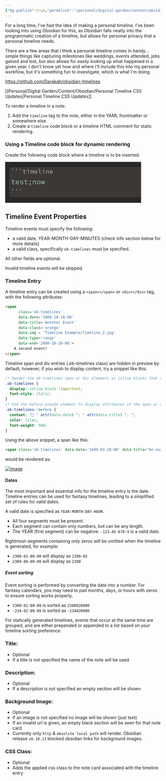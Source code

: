 ```yaml
---
{"dg-publish":true,"permalink":"/personal/digital-garden/content/obsidian/personal-timeline/"}
---
```


For a long time, I've had the idea of making a personal timeline. I've been looking into using Obsidian for this, as Obsidian falls neatly into the programmatic creation of a timeline, but allows for personal privacy that a personal timeline needs. 

There are a few areas that I think a personal timeline comes in handy... simple things like capturing milestones like weddings, events attended, jobs gained and lost, but also allows for easily looking up what happened in a given year. I don't know yet how and where I'll include this into my personal workflow, but it's something fun to investigate, which is what I'm doing. 

https://github.com/Darakah/obsidian-timelines

[[Personal/Digital Garden/Content/Obsidian/Personal Timeline CSS Updates\|Personal Timeline CSS Updates]]

To render a timeline in a note:

1. Add the `timeline` tag to the note, either in the YAML frontmatter or somewhere else.
2. Create a `timeline` code block or a timeline HTML comment for static rendering.

### Using a Timeline code block for dynamic rendering

Create the following code block where a timeline is to be inserted:

[![example](https://raw.githubusercontent.com/Darakah/obsidian-timelines/main/images/example_1.png)](https://raw.githubusercontent.com/Darakah/obsidian-timelines/main/images/example_1.png)

## Timeline Event Properties

Timeline events must specify the following:

- a valid date, YEAR-MONTH-DAY-MINUTES (check info section below for more details)
- a valid class, specifically `ob-timelines` must be specified.

All other fields are optional.

Invalid timeline events will be skipped.

### [](https://github.com/Darakah/obsidian-timelines#timeline-entry)Timeline Entry

A timeline entry can be created using a `<span></span>` or `<div></div>` tag, with the following attributes:

```html
<span 
	  class='ob-timelines' 
	  data-date='2000-10-10-00' 
	  data-title='Another Event' 
	  data-class='orange' 
	  data-img = 'Timeline Example/Timeline_2.jpg' 
	  data-type='range' 
	  data-end='2000-10-20-00'> 
	A second event!
</span>
```

Timeline span and div entries (.ob-timelines class) are hidden in preview by default, however, if you wish to display content, try a snippet like this:

```css
/* Render the ob-timelines span or div elements as inline blocks that use an italic font */
.ob-timelines {
  display: inline-block !important;
  font-style: italic;
}
/* Use the before pseudo element to display attributes of the span or div */
.ob-timelines::before {
  content: "🔖 " attr(data-date) ": " attr(data-title) ". ";
  color: lilac;
  font-weight: 500;
}
```

Using the above snippet, a span like this:

```html
<span class='ob-timelines' data-date='1499-03-28-00' data-title="An example"></span>
```

would be rendered as:

[![image](https://user-images.githubusercontent.com/808713/159139934-e5c7cb5a-da31-4a57-8100-946f944010a3.png)](https://user-images.githubusercontent.com/808713/159139934-e5c7cb5a-da31-4a57-8100-946f944010a3.png)

#### Dates

The most important and essential info for the timeline entry is the date. Timeline entries can be used for fantasy timelines, leading to a simplified set of rules for valid dates.

A valid date is specified as `YEAR-MONTH-DAY-HOUR`.

- All four segments must be present.
- Each segment can contain only numbers, but can be any length.
- The YEAR (first segment) can be negative: `-123-45-678-9` is a valid date.

Rightmost-segments containing only zeros will be omitted when the timeline is generated, for example:

- `2300-02-00-00` will display as `2300-02`
- `2300-00-00-00` will display as `2300`

##### [](https://github.com/Darakah/obsidian-timelines#event-sorting)Event sorting

Event sorting is performed by converting the date into a number. For fantasy calendars, you may need to pad months, days, or hours with zeros to ensure sorting works properly.

- `2300-02-00-00` is sorted as `2300020000`
- `-234-02-00-00` is sorted as `-234020000`

For statically generated timelines, events that occur at the same time are grouped, and are either prepended or appended to a list based on your timeline sorting preference.

### [](https://github.com/Darakah/obsidian-timelines#title)Title:

- Optional
- If a title is not specified the name of the note will be used

### [](https://github.com/Darakah/obsidian-timelines#description)Description:

- Optional
- If a description is not specified an empty section will be shown

### [](https://github.com/Darakah/obsidian-timelines#background-image)Background Image:

- Optional
- If an image is not specified no image will be shown (just text)
- If an invalid url is given, an empty black section will be seen for that note card
- Currently only `http` & `absolute local path` will render. Obsidian release `v0.10.13` blocked obsidian links for background images.

### [](https://github.com/Darakah/obsidian-timelines#css-class)CSS Class:

- Optional
- Adds the applied css class to the note card associated with the timeline entry